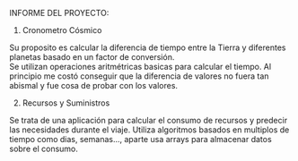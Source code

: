 INFORME DEL PROYECTO: 

1. Cronometro Cósmico

Su proposito es calcular la diferencia de tiempo entre la Tierra y diferentes planetas basado en un factor de conversión.   
Se utilizan operaciones aritmétricas basicas para calcular el tiempo.
Al principio me costó conseguir que la diferencia de valores no fuera tan abismal y fue cosa de probar con los valores.


2. Recursos y Suministros

Se trata de una aplicación para calcular el consumo de recursos y predecir las necesidades durante el viaje.
Utiliza algoritmos basados en multiplos de tiempo como dias, semanas..., aparte usa arrays para almacenar datos sobre el consumo.




